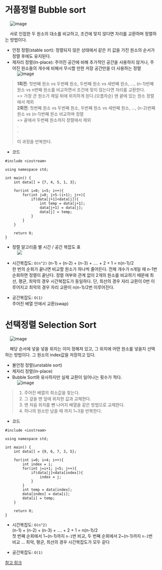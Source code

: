 # 거품정렬 Bubble sort
&nbsp;&nbsp;&nbsp;&nbsp;![image](https://t1.daumcdn.net/cfile/tistory/99376B505C36A49A08)

&nbsp;&nbsp;&nbsp;&nbsp;서로 인접한 두 원소의 대소를 비교하고, 조건에 맞지 않다면 자리를 교환하며 정렬하는 방법이다.
* 안정 정렬(stable sort): 정렬되지 않은 상태에서 같은 키 값을 가진 원소의 순서가 정렬 후에도 유지된다.
* 제자리 정렬(In-place): 주어진 공간에 비해 추가적인 공간을 사용하지 않거나, 주어진 원소들의 개수에 비해서 무시할 만한 저장 공간만을 더 사용하는 정렬<br/>&nbsp;&nbsp;&nbsp;&nbsp;![image](https://user-images.githubusercontent.com/62373386/103970334-55763600-51ab-11eb-812b-4a9399cabe28.png)
>**1회전**: 첫번째 원소 vs 두번째 원소, 두번째 원소 vs 세번째 원소, ..., (n-1)번째 원소 vs n번째 원소를 비교하면서 조건에 맞지 않는다면 자리를 교환한다.<br/>=> 가장 큰 원소가 제일 뒤에 위치하게 된다.(오름차순) 맨 끝에 있는 원소 정렬에서 제외
<br/>**2회전**: 첫번째 원소 vs 두번째 원소, 두번째 원소 vs 세번째 원소, ..., (n-2)번째 원소 vs (n-1)번째 원소 비교하며 정렬<br/>=> 끝에서 두번째 원소까지 정렬에서 제외<br/>
.<br/>
.<br/>
.<br/>
이 과정을 반복한다.
* 코드
```
#include <iostream>

using namespace std;

int main() {
    int data[] = {7, 4, 5, 1, 3};
    
    for(int i=0; i<5; i++){
        for(int j=0; j<5-(i+1); j++){
            if(data[j+1]<data[j]){
                int temp = data[j+1];
                data[j+1] = data[j];
                data[j] = temp;
            }
        }
    }

    return 0;
}
```


* 정렬 알고리즘 별 시간 / 공간 복잡도 표<br/>&nbsp;&nbsp;&nbsp;&nbsp;![](https://images.velog.io/images/kji990607/post/7bd169ca-c24b-4a79-acbb-1a1805461a00/image.png)


* 시간복잡도: `O(n^2)`
(n-1) + (n-2) + (n-3) + .... + 2 + 1 = n(n-1)/2<br/>한 번의 순회가 끝나면 비교할 원소가 하나씩 줄어든다. 전체 개수가 n개일 때 n-1번 순회하면 정렬이 끝난다. 정렬 여부와 관계 없이 2개의 원소를 비교하기 때문에 최선, 평균, 최악의 경우 시간복잡도가 동일하다. 단, 최선의 경우 자리 교환이 0번 이루어지고 최악의 경우 자리 교환이 n(n-1)/2번 이루어진다.

* 공간복잡도: `O(1)`<br/>주어진 배열 안에서 교환(swap)

# 선택정렬 Selection Sort
&nbsp;&nbsp;&nbsp;&nbsp;![image](https://img1.daumcdn.net/thumb/R1280x0/?scode=mtistory2&fname=https%3A%2F%2Fblog.kakaocdn.net%2Fdn%2FbekAxf%2FbtqBWrh1Sjl%2FAAVyKUtExiy6pdwfbhgR3k%2Fimg.gif)

&nbsp;&nbsp;&nbsp;&nbsp;해당 순서에 넣을 넣을 위치는 이미 정해져 있고, 그 위치에 어떤 원소를 넣을지 선택하는 방법이다. 그 원소의 index값을 저장하고 있다.
* 불안정 정렬(unstable sort)
* 제자리 정렬(In-place)
* Bubble Sort와 유사하지만 실제 교환이 일어나는 횟수가 적다.<br/>&nbsp;&nbsp;&nbsp;&nbsp;![image](https://user-images.githubusercontent.com/62373386/104083809-14eaeb00-5285-11eb-99ef-e866fe910173.png)
>1. 주어진 배열의 최소값을 찾는다.
>2. 그 갚을 맨 앞에 위치한 값과 교체한다.
>3. 맨 처음 위치를 뺀 나머지 배열을 같은 방법으로 교체한다.
>4. 하나의 원소만 남을 때 까지 1~3을 반복한다.
* 코드
```
#include <iostream>

using namespace std;

int main() {
    int data[] = {9, 6, 7, 3, 5};
    
    for(int i=0; i<4; i++){             
        int index = i;
        for(int j=i+1; j<5; j++){      
            if(data[j]<data[index]){    
                index = j;
            }
        }
        int temp = data[index];
        data[index] = data[i];
        data[i] = temp;
    }

    return 0;
}
```
* 시간복잡도: `O(n^2)`<br/>(n-1) + (n-2) + (n-3) + .... + 2 + 1 = n(n-1)/2<br/>첫 번째 순회에서 1~(n-1)까지 `n-1`번 비교, 두 번째 순회에서 2~(n-1)까지 `n-2`번 비교 ... 최악, 평균, 최선의 경우 시간복잡도가 모두 같다

* 공간복잡도: `O(1)`

[참고 링크](https://devuna.tistory.com/28)
